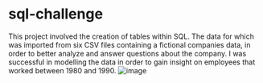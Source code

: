 # sql-challenge

This project involved the creation of tables within SQL. The data for which was imported from six CSV files containing a fictional companies data, in order to better analyze and answer questions about the company. I was successful in modelling the data in order to gain insight on employees that worked between 1980 and 1990. 
![image](https://github.com/NIEzeoke/sql-challenge/assets/127510090/b21f062f-30e7-4416-89cc-baf16caf8a53)
